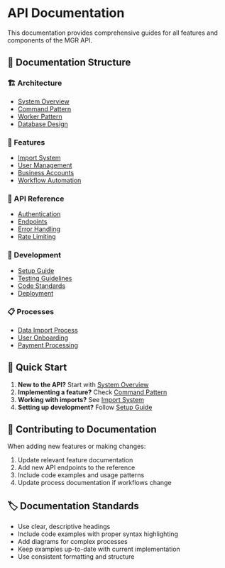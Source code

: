 # API Documentation

This documentation provides comprehensive guides for all features and components of the MGR API.

## 📁 Documentation Structure

### 🏗️ Architecture
- [System Overview](./architecture/system-overview.md)
- [Command Pattern](./architecture/command-pattern.md)
- [Worker Pattern](./architecture/worker-pattern.md)
- [Database Design](./architecture/database-design.md)

### 🚀 Features
- [Import System](./features/import-system.md)
- [User Management](./features/user-management.md)
- [Business Accounts](./features/business-accounts.md)
- [Workflow Automation](./features/workflow-automation.md)

### 🔧 API Reference
- [Authentication](./api/authentication.md)
- [Endpoints](./api/endpoints.md)
- [Error Handling](./api/error-handling.md)
- [Rate Limiting](./api/rate-limiting.md)

### 🧪 Development
- [Setup Guide](./development/setup.md)
- [Testing Guidelines](./development/testing.md)
- [Code Standards](./development/code-standards.md)
- [Deployment](./development/deployment.md)

### 📋 Processes
- [Data Import Process](./processes/data-import.md)
- [User Onboarding](./processes/user-onboarding.md)
- [Payment Processing](./processes/payment-processing.md)

## 🎯 Quick Start

1. **New to the API?** Start with [System Overview](./architecture/system-overview.md)
2. **Implementing a feature?** Check [Command Pattern](./architecture/command-pattern.md)
3. **Working with imports?** See [Import System](./features/import-system.md)
4. **Setting up development?** Follow [Setup Guide](./development/setup.md)

## 📝 Contributing to Documentation

When adding new features or making changes:

1. Update relevant feature documentation
2. Add new API endpoints to the reference
3. Include code examples and usage patterns
4. Update process documentation if workflows change

## 🏷️ Documentation Standards

- Use clear, descriptive headings
- Include code examples with proper syntax highlighting
- Add diagrams for complex processes
- Keep examples up-to-date with current implementation
- Use consistent formatting and structure
